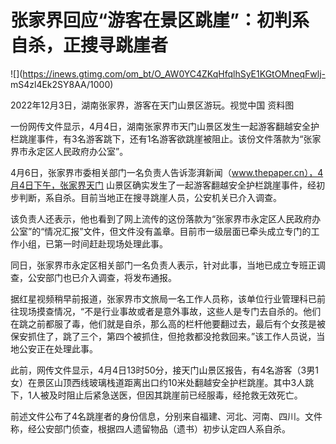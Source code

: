 # 张家界回应“游客在景区跳崖”：初判系自杀，正搜寻跳崖者

![](https://inews.gtimg.com/om_bt/O_AW0YC4ZKqHfqlhSyE1KGtOMneqFwlj-
mS4zl4Ek2SY8AA/1000)

2022年12月3日，湖南张家界，游客在天门山景区游玩。视觉中国 资料图

一份网传文件显示，4月4日，湖南张家界市天门山景区发生一起游客翻越安全护栏跳崖事件，有3名游客跳下，还有1名游客欲跳崖被阻止。该份文件落款为“张家界市永定区人民政府办公室”。

4月6日，张家界市委相关部门一名负责人告诉澎湃新闻（www.thepaper.cn），4月4日下午，张家界天门
山景区确实发生了一起游客翻越安全护栏跳崖事件，经初步判断，系自杀。目前当地正在搜寻跳崖人员，公安机关已介入调查。

该负责人还表示，他也看到了网上流传的这份落款为“张家界市永定区人民政府办公室”的“情况汇报”文件，但文件没有盖章。目前市一级层面已牵头成立专门的工作小组，已第一时间赶赴现场处理此事。

同日，张家界市永定区相关部门一名负责人表示，针对此事，当地已成立专班正调查，公安部门也已介入调查，将发布通报。

据红星视频稍早前报道，张家界市文旅局一名工作人员称，该单位行业管理科已前往现场摸查情况，“不是行业事故或者是意外事故，这些人是专门去自杀的。他们在跳之前都服了毒，他们就是自杀，那么高的栏杆他要翻过去，最后有个女孩是被保安抓住了，跳了三个，第四个被抓住，但抢救都没抢救回来。”该工作人员说，当地公安正在处理此事。

此前，网传文件显示，4月4日13时50分，接天门山景区报告，有4名游客（3男1女）在景区山顶西线玻璃栈道距离出口约10米处翻越安全护栏跳崖。其中3人跳下，1人被及时阻止后紧急送医，但因其跳崖前已经服毒，经抢救无效死亡。

前述文件公布了4名跳崖者的身份信息，分别来自福建、河北、河南、四川。文件称，经公安部门侦查，根据四人遗留物品（遗书）初步认定四人系自杀。

